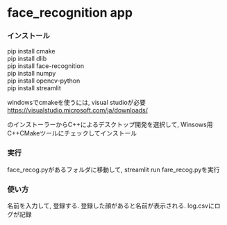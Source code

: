 # face_recognition app

### インストール
pip install cmake  
pip install dlib  
pip install face-recognition  
pip install numpy  
pip install opencv-python  
pip install streamlit  

windowsでcmakeを使うには, visual studioが必要
https://visualstudio.microsoft.com/ja/downloads/

のインストーラーからC++によるデスクトップ開発を選択して, Winsows用C++CMakeツールにチェックしてインストール

### 実行
face_recog.pyがあるフォルダに移動して, 
streamlit run fare_recog.pyを実行

### 使い方
名前を入力して, 登録する.
登録した顔があると名前が表示される. 
log.csvにログが記録
